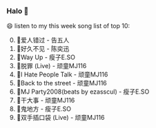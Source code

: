 

### Halo 👋

😄 listen to my this week song list of top 10:

0. 🌈爱人错过 - 告五人
1. 🌈好久不见 - 陈奕迅
2. 🌈Way Up - 瘦子E.SO
3. 🌈脱罪 (Live) - 顽童MJ116
4. 🌈I Hate People Talk - 顽童MJ116
5. 🌈Back to the street - 顽童MJ116
6. 🌈MJ Party2008(beats by ezasscul) - 瘦子E.SO
7. 🌈干大事  - 顽童MJ116
8. 🌈鬼地方 - 瘦子E.SO
9. 🌈双手插口袋 (Live) - 顽童MJ116

